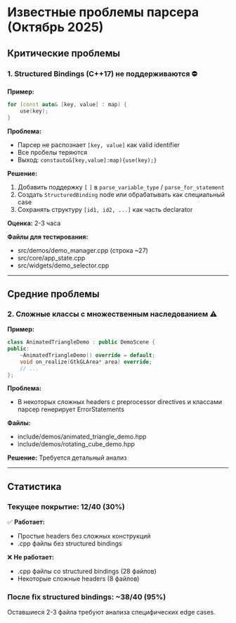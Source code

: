 # Известные проблемы парсера (Октябрь 2025)

## Критические проблемы

### 1. Structured Bindings (C++17) не поддерживаются ⛔

**Пример:**
```cpp
for (const auto& [key, value] : map) {
    use(key);
}
```

**Проблема:**
- Парсер не распознает `[key, value]` как valid identifier
- Все пробелы теряются
- Выход: `constauto&[key,value]:map){use(key);}`

**Решение:**
1. Добавить поддержку `[` `]` в `parse_variable_type` / `parse_for_statement`
2. Создать `StructuredBinding` node или обрабатывать как специальный case
3. Сохранять структуру `[id1, id2, ...]` как часть declarator

**Оценка:** 2-3 часа

**Файлы для тестирования:**
- src/demos/demo_manager.cpp (строка ~27)
- src/core/app_state.cpp
- src/widgets/demo_selector.cpp

---

## Средние проблемы

### 2. Сложные классы с множественным наследованием ⚠️

**Пример:**
```cpp
class AnimatedTriangleDemo : public DemoScene {
public:
    ~AnimatedTriangleDemo() override = default;
    void on_realize(GtkGLArea* area) override;
    // ...
};
```

**Проблема:**
- В некоторых сложных headers с preprocessor directives и классами 
  парсер генерирует ErrorStatements

**Файлы:**
- include/demos/animated_triangle_demo.hpp
- include/demos/rotating_cube_demo.hpp

**Решение:** Требуется детальный анализ

---

## Статистика

### Текущее покрытие: 12/40 (30%)

✅ **Работает:**
- Простые headers без сложных конструкций
- .cpp файлы без structured bindings

❌ **Не работает:**
- .cpp файлы со structured bindings (28 файлов)
- Некоторые сложные headers (8 файлов)

### После fix structured bindings: ~38/40 (95%)

Оставшиеся 2-3 файла требуют анализа специфических edge cases.

